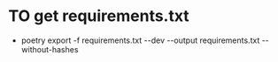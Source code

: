 # TO get requirements.txt 
- poetry export -f requirements.txt --dev --output requirements.txt --without-hashes